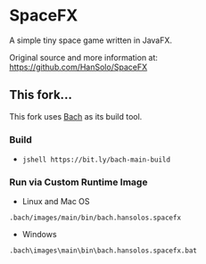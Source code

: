 # SpaceFX
A simple tiny space game written in JavaFX.

Original source and more information at: https://github.com/HanSolo/SpaceFX

## This fork...

This fork uses [Bach](https://github.com/sormuras/bach) as its build tool.

### Build
- `jshell https://bit.ly/bach-main-build`

### Run via Custom Runtime Image

- Linux and Mac OS

```shell script
.bach/images/main/bin/bach.hansolos.spacefx
```

- Windows

```shell script
.bach\images\main\bin\bach.hansolos.spacefx.bat
```

